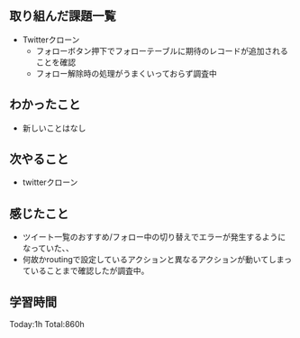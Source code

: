 ## 取り組んだ課題一覧
- Twitterクローン
  - フォローボタン押下でフォローテーブルに期待のレコードが追加されることを確認
  - フォロー解除時の処理がうまくいっておらず調査中

## わかったこと
- 新しいことはなし

## 次やること
- twitterクローン　

## 感じたこと
- ツイート一覧のおすすめ/フォロー中の切り替えでエラーが発生するようになっていた、、
- 何故かroutingで設定しているアクションと異なるアクションが動いてしまっていることまで確認したが調査中。
  
## 学習時間
Today:1h
Total:860h
